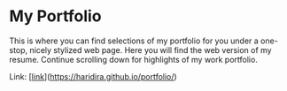 # My Portfolio

This is where you can find selections of my portfolio for you under a one-stop, nicely stylized web page. Here you will find the web version of my resume. Continue scrolling down for highlights of my work portfolio.

Link:
[[link](https://haridira.github.io/portfolio/)](https://haridira.github.io/portfolio/)
